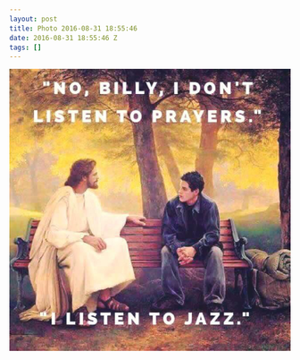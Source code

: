 ```yaml
---
layout: post
title: Photo 2016-08-31 18:55:46
date: 2016-08-31 18:55:46 Z
tags: []
---
```

![](/media/2016/08/149756817024.jpg)
